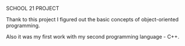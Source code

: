 SCHOOL 21 PROJECT

Thank to this project I figured out the basic concepts of object-oriented programming.

Also it was my first work with my second programming language - C++.
